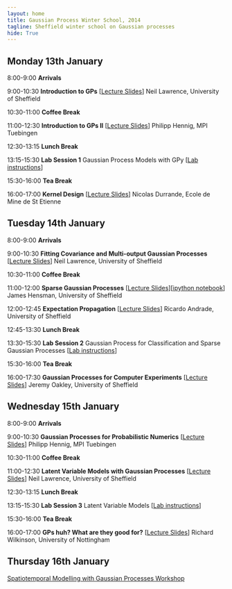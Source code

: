 ```yaml
---
layout: home
title: Gaussian Process Winter School, 2014
tagline: Sheffield winter school on Gaussian processes
hide: True
---
```



## Monday 13th January

  8:00-9:00   **Arrivals**
  
  9:00-10:30   **Introduction to GPs** [[Lecture Slides](gp_gpws14_session1.pdf)]
               Neil Lawrence, University of Sheffield
	       
  10:30-11:00   **Coffee Break**
  
  11:00-12:30   **Introduction to GPs II** [[Lecture Slides](./GPIntro.pdf)]
                Philipp Hennig, MPI Tuebingen
		
  12:30-13:15   **Lunch Break**
  
  13:15-15:30   **Lab Session 1** Gaussian Process Models with GPy [[Lab instructions](./lab.html)]
  
  15:30-16:00   **Tea Break**
  
  16:00-17:00   **Kernel Design** [[Lecture Slides](KernelDesign.pdf)]
                Nicolas Durrande, Ecole de Mine de St Etienne

## Tuesday 14th January

  8:00-9:00   **Arrivals**
  
  9:00-10:30   **Fitting Covariance and Multi-output Gaussian Processes** [[Lecture Slides](gp_gpws14_session2.pdf)]
               Neil Lawrence, University of Sheffield
	       
  10:30-11:00   **Coffee Break**
  
  11:00-12:00   **Sparse Gaussian Processes** [[Lecture Slides](gp_gpws14_sparse.pdf)][[ipython notebook](demo_sparse.ipynb)]
                James Hensman, University of Sheffield
		
  12:00-12:45   **Expectation Propagation** [[Lecture Slides](gp_gpws14_exp_prop.pdf)]
                Ricardo Andrade, University of Sheffield
		
  12:45-13:30   **Lunch Break**
  
  13:30-15:30   **Lab Session 2** Gaussian Process for Classification and Sparse Gaussian Processes [[Lab instructions](./lab.html)]
  
  15:30-16:00   **Tea Break**
  
  16:00-17:30   **Gaussian Processes for Computer Experiments** [[Lecture Slides](gp_gpws14_com_experiments.pdf)]
                Jeremy Oakley, University of Sheffield

## Wednesday 15th January

  8:00-9:00   **Arrivals**
  
  9:00-10:30   **Gaussian Processes for Probabilistic Numerics** [[Lecture Slides]()]
               Philipp Hennig, MPI Tuebingen
	       
  10:30-11:00   **Coffee Break**
  
  11:00-12:30   **Latent Variable Models with Gaussian Processes** [[Lecture Slides](gp_gpws14_session3.pdf)]
                Neil Lawrence, University of Sheffield
		
  12:30-13:15   **Lunch Break**
  
  13:15-15:30   **Lab Session 3** Latent Variable Models [[Lab instructions](./lab.html)]
  
  15:30-16:00   **Tea Break**
  
  16:00-17:00   **GPs huh? What are they good for?** [[Lecture Slides](gp_gpws14_wilkinson.pdf)]
                Richard Wilkinson, University of Nottingham
		
## Thursday 16th January

[Spatiotemporal Modelling with Gaussian Processes Workshop](../gpst14/)


